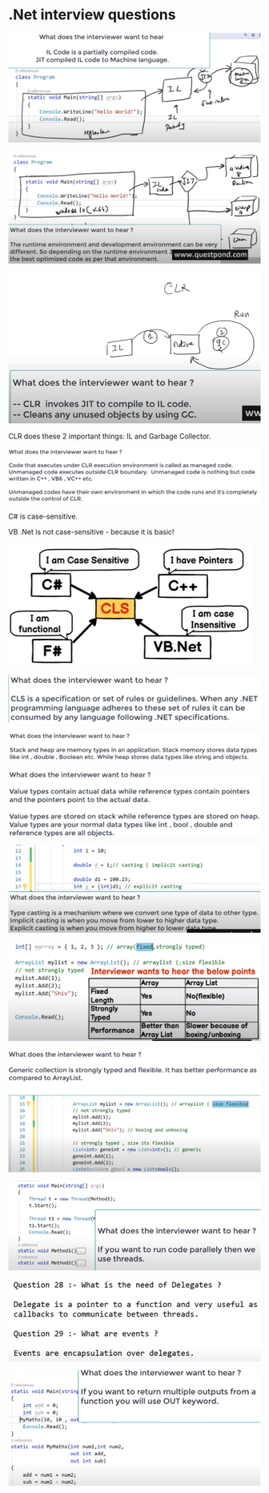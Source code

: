 # .Net interview questions

![](image/README/iw_001.png)

![](image/README/iw_002.png)

![](image/README/iw_003.png)

CLR does these 2 important things: IL and Garbage Collector.

![](image/README/iw_004.png)

C# is case-sensitive.

VB .Net is not case-sensitive - because it is basic!

![](image/README/iw_005.png)

![](image/README/iw_006.png)

![](image/README/iw_007.png)

![](image/README/iw_008.png)

![](image/README/iw_009.png)

![](image/README/iw_010.png)

![](image/README/iw_011.png)

![](image/README/iw_012.png)

![](image/README/iw_013.png)

![](image/README/iw_014.png)
